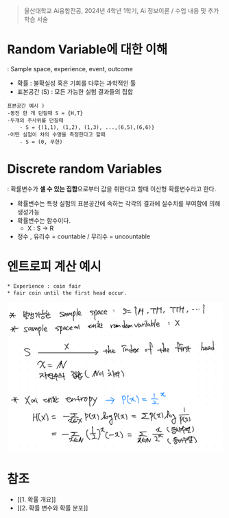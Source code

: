 > 울산대학교 Ai융합전공, 2024년 4학년 1학기, Ai 정보이론 / 수업 내용 및 추가 학습 서술

# Random Variable에 대한 이해

: Sample space, experience, event, outcome

- 확률 : 불확실성 혹은 기회를 다루는 과학적인 툴
- 표본공간 (S) : 모든 가능한 실험 결과들의 집합

```
표본공간 예시 )
-동전 한 개 던질때 S = {H,T}
-두개의 주사위를 던질때
	- S = {(1,1), (1,2), (1,3), ...,(6,5),(6,6)}
-어떤 실험이 차의 수명을 측정한다고 할때
	- S = (0, 무한)
```

# Discrete random Variables

: 확률변수가 **셀 수 있는 집합**으로부터 값을 취한다고 할때 이산형 확률변수라고 한다.

- 확률변수는 특정 실험의 표본공간에 속하는 각각의 결과에 실수치를 부여함에 의해 생성가능
- 확률변수는 함수이다.
  - X : S -> R
- 정수 , 유리수 = countable / 무리수 = uncountable

# 엔트로피 계산 예시

```
* Experience : coin fair
* fair coin until the first head occur.
```

![alt text](<Information Theory Attached file/Pasted image 20240307183546.png>)

# 참조
- [[1. 확률 개요]]
- [[2. 확률 변수와 확률 분포]]

